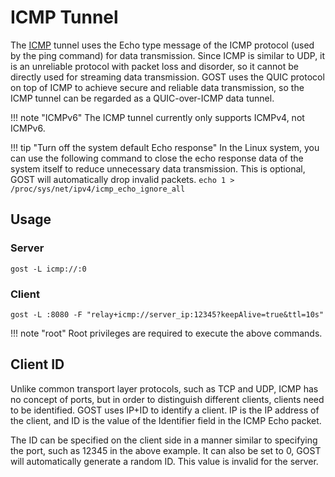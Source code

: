 # ICMP Tunnel

The [ICMP](https://en.wikipedia.org/wiki/Internet_Control_Message_Protocol) tunnel uses the Echo type message of the ICMP protocol (used by the ping command) for data transmission. Since ICMP is similar to UDP, it is an unreliable protocol with packet loss and disorder, so it cannot be directly used for streaming data transmission. GOST uses the QUIC protocol on top of ICMP to achieve secure and reliable data transmission, so the ICMP tunnel can be regarded as a QUIC-over-ICMP data tunnel.

!!! note "ICMPv6"
	The ICMP tunnel currently only supports ICMPv4, not ICMPv6.

!!! tip "Turn off the system default Echo response"
	In the Linux system, you can use the following command to close the echo response data of the system itself to reduce unnecessary data transmission. This is optional, GOST will automatically drop invalid packets.
	```
	echo 1 > /proc/sys/net/ipv4/icmp_echo_ignore_all
	```

## Usage

### Server

```
gost -L icmp://:0
```

### Client

```
gost -L :8080 -F "relay+icmp://server_ip:12345?keepAlive=true&ttl=10s"
```

!!! note "root"
	Root privileges are required to execute the above commands.

## Client ID

Unlike common transport layer protocols, such as TCP and UDP, ICMP has no concept of ports, but in order to distinguish different clients, clients need to be identified. GOST uses IP+ID to identify a client. IP is the IP address of the client, and ID is the value of the Identifier field in the ICMP Echo packet.

The ID can be specified on the client side in a manner similar to specifying the port, such as 12345 in the above example. It can also be set to 0, GOST will automatically generate a random ID. This value is invalid for the server.